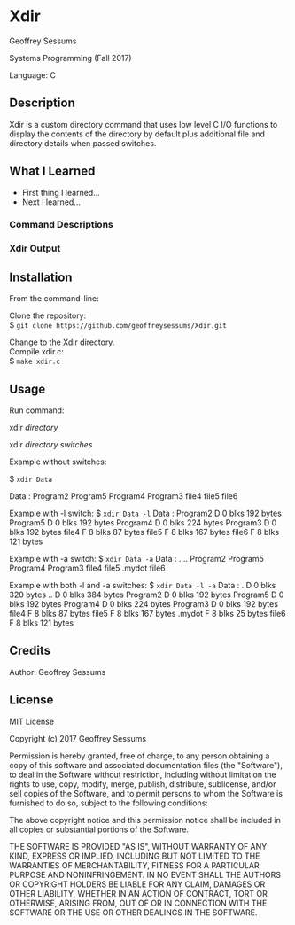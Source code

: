 # Xdir

Geoffrey Sessums

Systems Programming (Fall 2017)

Language: C

## Description

Xdir is a custom directory command that uses low level C I/O functions to display the contents of the directory by default plus additional file and directory details when passed switches.

## What I Learned

* First thing I learned...
* Next I learned...

### Command Descriptions

### Xdir Output

## Installation

From the command-line:  

Clone the repository:  
$ ```git clone https://github.com/geoffreysessums/Xdir.git```

Change to the Xdir directory.  
Compile xdir.c:  
$ ```make xdir.c```

## Usage

Run command:

xdir *directory*

xdir *directory* *switches*

Example without switches:

$ ```xdir Data```

  Data :
      Program2
      Program5
      Program4
      Program3
      file4
      file5
      file6

Example with -l switch:
$ ```xdir Data -l```
  Data :
      Program2 D 0 blks 192 bytes
      Program5 D 0 blks 192 bytes
      Program4 D 0 blks 224 bytes
      Program3 D 0 blks 192 bytes
      file4 F 8 blks 87 bytes
      file5 F 8 blks 167 bytes
      file6 F 8 blks 121 bytes

Example with -a switch:
$ ```xdir Data -a```
  Data :
      .
      ..
      Program2
      Program5
      Program4
      Program3
      file4
      file5
      .mydot
      file6

Example with both -l and -a switches:
$ ```xdir Data -l -a```
  Data :
      . D 0 blks 320 bytes
      .. D 0 blks 384 bytes
      Program2 D 0 blks 192 bytes
      Program5 D 0 blks 192 bytes
      Program4 D 0 blks 224 bytes
      Program3 D 0 blks 192 bytes
      file4 F 8 blks 87 bytes
      file5 F 8 blks 167 bytes
      .mydot F 8 blks 25 bytes
      file6 F 8 blks 121 bytes

## Credits

Author: Geoffrey Sessums

## License

MIT License

Copyright (c) 2017 Geoffrey Sessums

Permission is hereby granted, free of charge, to any person obtaining a copy
of this software and associated documentation files (the "Software"), to deal
in the Software without restriction, including without limitation the rights
to use, copy, modify, merge, publish, distribute, sublicense, and/or sell
copies of the Software, and to permit persons to whom the Software is
furnished to do so, subject to the following conditions:

The above copyright notice and this permission notice shall be included in all
copies or substantial portions of the Software.

THE SOFTWARE IS PROVIDED "AS IS", WITHOUT WARRANTY OF ANY KIND, EXPRESS OR
IMPLIED, INCLUDING BUT NOT LIMITED TO THE WARRANTIES OF MERCHANTABILITY,
FITNESS FOR A PARTICULAR PURPOSE AND NONINFRINGEMENT. IN NO EVENT SHALL THE
AUTHORS OR COPYRIGHT HOLDERS BE LIABLE FOR ANY CLAIM, DAMAGES OR OTHER
LIABILITY, WHETHER IN AN ACTION OF CONTRACT, TORT OR OTHERWISE, ARISING FROM,
OUT OF OR IN CONNECTION WITH THE SOFTWARE OR THE USE OR OTHER DEALINGS IN THE
SOFTWARE.
